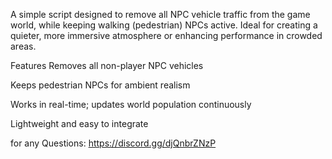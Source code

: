 A simple script designed to remove all NPC vehicle traffic from the game world, while keeping walking (pedestrian) NPCs active. Ideal for creating a quieter, more immersive atmosphere or enhancing performance in crowded areas.

 Features
 Removes all non-player NPC vehicles

 Keeps pedestrian NPCs for ambient realism

 Works in real-time; updates world population continuously

 Lightweight and easy to integrate

for any Questions: https://discord.gg/djQnbrZNzP
